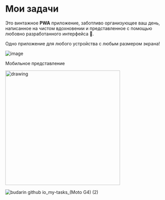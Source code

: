 # Мои задачи

Это винтажное <strong>PWA</strong> приложение, заботливо организующее ваш день, написанное на чистом вдохновении и представленное с помощью любовно разработанного интерфейса 💯.

Одно приложение для любого устройства с любым размером экрана!

![image](https://github.com/budarin/my-tasks/assets/8055157/1ce3222a-499d-4e8a-b60c-57a58cca2592)

Мобильное представление

<img src="https://github.com/budarin/my-tasks/assets/8055157/b41fd049-4fc0-4286-af83-0c7fb15d9be1" alt="drawing" width="360"/>

![budarin github io_my-tasks_(Moto G4) (2)](https://github.com/budarin/my-tasks/assets/8055157/31f36284-fb61-4bab-a25b-b32ae59ed639)
